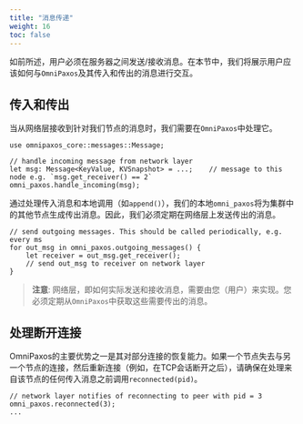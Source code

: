 ```yaml
---
title: "消息传递"
weight: 16
toc: false
---
```

如前所述，用户必须在服务器之间发送/接收消息。在本节中，我们将展示用户应该如何与`OmniPaxos`及其传入和传出的消息进行交互。

## 传入和传出
当从网络层接收到针对我们节点的消息时，我们需要在`OmniPaxos`中处理它。

```rust,edition2018,no_run,noplaypen
use omnipaxos_core::messages::Message;

// handle incoming message from network layer
let msg: Message<KeyValue, KVSnapshot> = ...;    // message to this node e.g. `msg.get_receiver() == 2`
omni_paxos.handle_incoming(msg);
```

通过处理传入消息和本地调用（如`append()`），我们的本地`omni_paxos`将为集群中的其他节点生成传出消息。因此，我们必须定期在网络层上发送传出的消息。

```rust,edition2018,no_run,noplaypen
// send outgoing messages. This should be called periodically, e.g. every ms
for out_msg in omni_paxos.outgoing_messages() {
    let receiver = out_msg.get_receiver();
    // send out_msg to receiver on network layer
}
```

> **注意**: 网络层，即如何实际发送和接收消息，需要由您（用户）来实现。您必须定期从`OmniPaxos`中获取这些需要传出的消息。

## 处理断开连接
OmniPaxos的主要优势之一是其对部分连接的恢复能力。如果一个节点失去与另一个节点的连接，然后重新连接（例如，在TCP会话断开之后），请确保在处理来自该节点的任何传入消息之前调用`reconnected(pid)`。

```rust,edition2018,no_run,noplaypen
// network layer notifies of reconnecting to peer with pid = 3
omni_paxos.reconnected(3);
...
```
